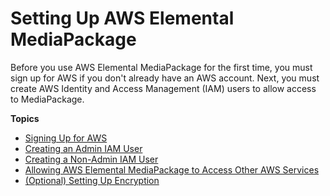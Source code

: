# Setting Up AWS Elemental MediaPackage<a name="setting-up"></a>

Before you use AWS Elemental MediaPackage for the first time, you must sign up for AWS if you don't already have an AWS account\. Next, you must create AWS Identity and Access Management \(IAM\) users to allow access to MediaPackage\. 

**Topics**
+ [Signing Up for AWS](setting-up-aws-sign-up.md)
+ [Creating an Admin IAM User](setting-up-create-iam-user.md)
+ [Creating a Non\-Admin IAM User](setting-up-create-non-admin-iam.md)
+ [Allowing AWS Elemental MediaPackage to Access Other AWS Services](setting-up-create-trust-rel.md)
+ [\(Optional\) Setting Up Encryption](set-up-encryption.md)